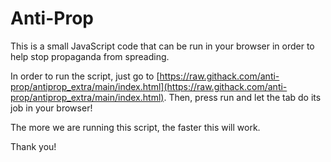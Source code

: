 # Anti-Prop

This is a small JavaScript code that can be run in your browser in order to help stop propaganda from spreading.

In order to run the script, just go to [https://raw.githack.com/anti-prop/antiprop_extra/main/index.html](https://raw.githack.com/anti-prop/antiprop_extra/main/index.html). Then, press run and let the tab do its job in your browser!

The more we are running this script, the faster this will work.

Thank you!
